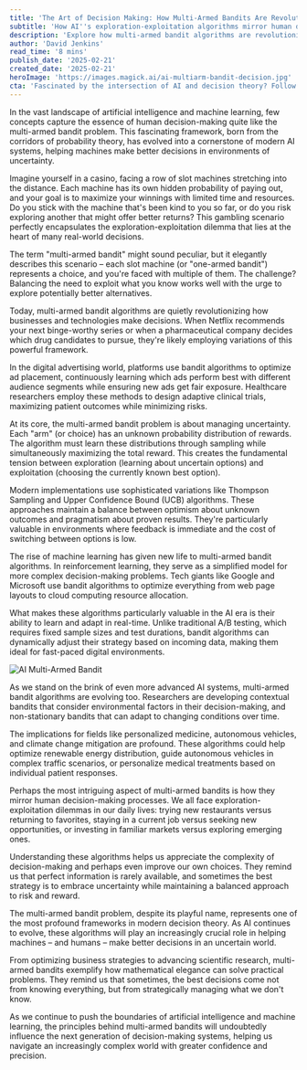 ```yaml
---
title: 'The Art of Decision Making: How Multi-Armed Bandits Are Revolutionizing AI Strategy'
subtitle: 'How AI''s exploration-exploitation algorithms mirror human decision-making'
description: 'Explore how multi-armed bandit algorithms are revolutionizing AI decision-making, from Netflix recommendations to clinical trials. Learn how these mathematical frameworks mirror human choice-making and are shaping the future of artificial intelligence.'
author: 'David Jenkins'
read_time: '8 mins'
publish_date: '2025-02-21'
created_date: '2025-02-21'
heroImage: 'https://images.magick.ai/ai-multiarm-bandit-decision.jpg'
cta: 'Fascinated by the intersection of AI and decision theory? Follow us on LinkedIn for more cutting-edge insights into the future of artificial intelligence and machine learning.'
---
```


In the vast landscape of artificial intelligence and machine learning, few concepts capture the essence of human decision-making quite like the multi-armed bandit problem. This fascinating framework, born from the corridors of probability theory, has evolved into a cornerstone of modern AI systems, helping machines make better decisions in environments of uncertainty.

Imagine yourself in a casino, facing a row of slot machines stretching into the distance. Each machine has its own hidden probability of paying out, and your goal is to maximize your winnings with limited time and resources. Do you stick with the machine that's been kind to you so far, or do you risk exploring another that might offer better returns? This gambling scenario perfectly encapsulates the exploration-exploitation dilemma that lies at the heart of many real-world decisions.

The term "multi-armed bandit" might sound peculiar, but it elegantly describes this scenario – each slot machine (or "one-armed bandit") represents a choice, and you're faced with multiple of them. The challenge? Balancing the need to exploit what you know works well with the urge to explore potentially better alternatives.

Today, multi-armed bandit algorithms are quietly revolutionizing how businesses and technologies make decisions. When Netflix recommends your next binge-worthy series or when a pharmaceutical company decides which drug candidates to pursue, they're likely employing variations of this powerful framework.

In the digital advertising world, platforms use bandit algorithms to optimize ad placement, continuously learning which ads perform best with different audience segments while ensuring new ads get fair exposure. Healthcare researchers employ these methods to design adaptive clinical trials, maximizing patient outcomes while minimizing risks.

At its core, the multi-armed bandit problem is about managing uncertainty. Each "arm" (or choice) has an unknown probability distribution of rewards. The algorithm must learn these distributions through sampling while simultaneously maximizing the total reward. This creates the fundamental tension between exploration (learning about uncertain options) and exploitation (choosing the currently known best option).

Modern implementations use sophisticated variations like Thompson Sampling and Upper Confidence Bound (UCB) algorithms. These approaches maintain a balance between optimism about unknown outcomes and pragmatism about proven results. They're particularly valuable in environments where feedback is immediate and the cost of switching between options is low.

The rise of machine learning has given new life to multi-armed bandit algorithms. In reinforcement learning, they serve as a simplified model for more complex decision-making problems. Tech giants like Google and Microsoft use bandit algorithms to optimize everything from web page layouts to cloud computing resource allocation.

What makes these algorithms particularly valuable in the AI era is their ability to learn and adapt in real-time. Unlike traditional A/B testing, which requires fixed sample sizes and test durations, bandit algorithms can dynamically adjust their strategy based on incoming data, making them ideal for fast-paced digital environments.

![AI Multi-Armed Bandit](https://i.magick.ai/PIXE/1738406181100_magick_img.webp)

As we stand on the brink of even more advanced AI systems, multi-armed bandit algorithms are evolving too. Researchers are developing contextual bandits that consider environmental factors in their decision-making, and non-stationary bandits that can adapt to changing conditions over time.

The implications for fields like personalized medicine, autonomous vehicles, and climate change mitigation are profound. These algorithms could help optimize renewable energy distribution, guide autonomous vehicles in complex traffic scenarios, or personalize medical treatments based on individual patient responses.

Perhaps the most intriguing aspect of multi-armed bandits is how they mirror human decision-making processes. We all face exploration-exploitation dilemmas in our daily lives: trying new restaurants versus returning to favorites, staying in a current job versus seeking new opportunities, or investing in familiar markets versus exploring emerging ones.

Understanding these algorithms helps us appreciate the complexity of decision-making and perhaps even improve our own choices. They remind us that perfect information is rarely available, and sometimes the best strategy is to embrace uncertainty while maintaining a balanced approach to risk and reward.

The multi-armed bandit problem, despite its playful name, represents one of the most profound frameworks in modern decision theory. As AI continues to evolve, these algorithms will play an increasingly crucial role in helping machines – and humans – make better decisions in an uncertain world.

From optimizing business strategies to advancing scientific research, multi-armed bandits exemplify how mathematical elegance can solve practical problems. They remind us that sometimes, the best decisions come not from knowing everything, but from strategically managing what we don't know.

As we continue to push the boundaries of artificial intelligence and machine learning, the principles behind multi-armed bandits will undoubtedly influence the next generation of decision-making systems, helping us navigate an increasingly complex world with greater confidence and precision.